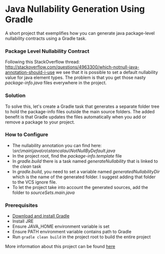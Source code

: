 # Java Nullability Generation Using Gradle #

A short project that exemplifies how you can generate java package-level nullability contracts
using a Gradle task.

### Package Level Nullability Contract ###

Following this StackOverflow thread: http://stackoverflow.com/questions/4963300/which-notnull-java-annotation-should-i-use
we see that it is possible to set a default nullability value for java element types.
The problem is that you get those nasty _package-info.java_ files everywhere in the project.

### Solution ###

To solve this, let's create a Gradle task that generates a separate folder tree to hold the
package-info files outside the main source folders. The added benefit is that Gradle updates
the files automatically when you add or remove a package to your project.

### How to Configure ###

* The nullability annotation you can find here: _\src\main\java\ro\stancalau\NotNullByDefault.java_
* In the project root, find the _package-info.template_ file
* In _gradle.build_ there is a task named _generateNullability_ that is linked to the _clean_ task
* In _gradle.build_, you need to set a variable named _generatedNullabilityDir_ which is the name of the generated folder. I suggest adding that folder to the VCS ignore file.
* To let the project take into account the generated sources, add the folder to _sourceSets.main.java_

### Prerequisites ###

* [Download and install Gradle](https://gradle.org/)
* Install JRE
* Ensure JAVA_HOME environment variable is set
* Ensure PATH environment variable contains path to Gradle
* Run `gradle clean build` in the project root to build the entire project


More information about this project can be found [here](http://stancalau.ro/java-package-nullability-contract/)